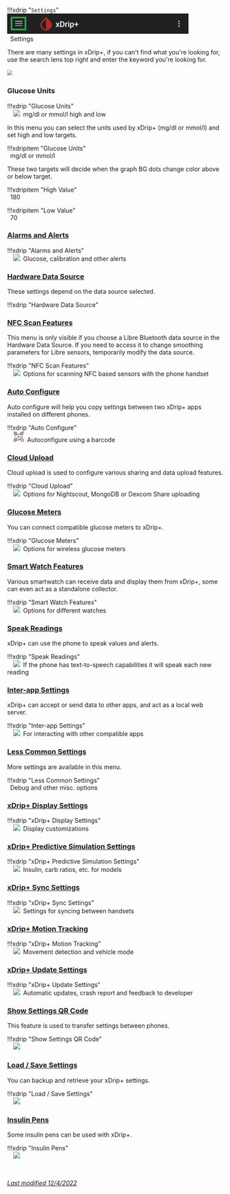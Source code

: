 !!!xdrip "`Settings`"  
    <img src="../../images/hamburger_menu.png" style="zoom:75%;" />  
    &ensp;Settings

There are many settings in xDrip+, if you can't find what you're looking for, use the search lens top right and enter the keyword you're looking for.

<img src="../images/M-S-Search.png" style="zoom:75%;" />

</br>

### Glucose Units

!!!xdrip "Glucose Units"  
    &emsp;<img src="https://raw.githubusercontent.com/NightscoutFoundation/xDrip/master/app/src/main/res/drawable-xhdpi/ic_ruler_grey600_48dp.png" style="width:5%;" />&ensp;mg/dl or mmol/l high and low

In this menu you can select the units used by xDrip+ (mg/dl or mmol/l) and set high and low targets.  

!!!xdripitem "Glucose Units"  
    &ensp;mg/dl or mmol/l

These two targets will decide when the graph BG dots change color above or below target.

!!!xdripitem "High Value"  
    &ensp;180

!!!xdripitem "Low Value"  
    &ensp;70

### [Alarms and Alerts](../alarms)

!!!xdrip "Alarms and Alerts"  
    &emsp;<img src="https://raw.githubusercontent.com/NightscoutFoundation/xDrip/master/app/src/main/res/drawable-xhdpi/ic_add_alert_grey600_48dp.png" style="width:5%;" />&ensp;Glucose, calibration and other alerts

### [Hardware Data Source](../../install/datasource)

These settings depend on the data source selected.

!!!xdrip "Hardware Data Source"

### [NFC Scan Features](../NFC)

This menu is only visible if you choose a Libre Bluetooth data source in the Hardware Data Source. If you need to access it to change smoothing parameters for Libre sensors, temporarily modify the data source.

!!!xdrip "NFC Scan Features"  
    &emsp;<img src="https://raw.githubusercontent.com/NightscoutFoundation/xDrip/master/app/src/main/res/drawable-xhdpi/ic_nfc_grey600_48dp.png" style="width:5%;" />&ensp;Options for scanning NFC based sensors with the phone handset  

### [Auto Configure](../copysettings/#auto-configure)

Auto configure will help you copy settings between two xDrip+ apps installed on different phones.

!!!xdrip "Auto Configure"  
    &emsp;<img src="https://raw.githubusercontent.com/NightscoutFoundation/xDrip/master/app/src/main/res/drawable-xhdpi/ic_qrscan.png" style="width:5%;" />&ensp;Autoconfigure using a barcode

### [Cloud Upload](../cloud)

Cloud upload is used to configure various sharing and data upload features.

!!!xdrip "Cloud Upload"  
    &emsp;<img src="https://raw.githubusercontent.com/NightscoutFoundation/xDrip/master/app/src/main/res/drawable-xhdpi/ic_cloud_upload_grey600_48dp.png" style="width:5%;" />&ensp;Options for Nightscout, MongoDB or Dexcom Share uploading

### [Glucose Meters](../glucometer)

You can connect compatible glucose meters to xDrip+.

!!!xdrip "Glucose Meters"  
    &emsp;<img src="https://raw.githubusercontent.com/NightscoutFoundation/xDrip/master/app/src/main/res/drawable-xhdpi/ic_touch_app_grey600_48dp.png" style="width:5%;" />&ensp;Options for wireless glucose meters

### [Smart Watch Features](../../smartwatch/smartwatch)

Various smartwatch can receive data and display them from xDrip+, some can even act as a standalone collector.

!!!xdrip "Smart Watch Features"  
    &emsp;<img src="https://raw.githubusercontent.com/NightscoutFoundation/xDrip/master/app/src/main/res/drawable-xhdpi/ic_watch_grey600_48dp.png" style="width:5%;" />&ensp;Options for different watches

### [Speak Readings](../speak)

xDrip+ can use the phone to speak values and alerts.

!!!xdrip "Speak Readings"  
    &emsp;<img src="https://raw.githubusercontent.com/NightscoutFoundation/xDrip/master/app/src/main/res/drawable-xhdpi/ic_speak_reading_grey600_48dp.png" style="width:5%;" />&ensp;If the phone has text-to-speech capabilities it will speak each new reading

### [Inter-app Settings](../interapp)

xDrip+ can accept or send data to other apps, and act as a local web server.

!!!xdrip "Inter-app Settings"  
    &emsp;<img src="https://raw.githubusercontent.com/NightscoutFoundation/xDrip/master/app/src/main/res/drawable-xhdpi/ic_open_in_app_grey600_48dp.png" style="width:5%;" />&ensp;For interacting with other compatible apps

### [Less Common Settings](../lesscommon)

More settings are available in this menu.

!!!xdrip "Less Common Settings"  
    &ensp;Debug and other misc. options

### [xDrip+ Display Settings](../display)

!!!xdrip "xDrip+ Display Settings"  
    &emsp;<img src="https://raw.githubusercontent.com/NightscoutFoundation/xDrip/master/app/src/main/res/drawable-xhdpi/ic_chart_areaspline_grey600_48dp.png" style="width:5%;" />&ensp;Display customizations

### [xDrip+ Predictive Simulation Settings](../predictions)

!!!xdrip "xDrip+ Predictive Simulation Settings"  
    &emsp;<img src="../images/CrystalBall.png" style="width:5%;" />&ensp;Insulin, carb ratios, etc. for models

### [xDrip+ Sync Settings](../sync)

!!!xdrip "xDrip+ Sync Settings"  
    &emsp;<img src="https://raw.githubusercontent.com/NightscoutFoundation/xDrip/master/app/src/main/res/drawable-xhdpi/ic_google_circles_communities_grey600_48dp.png" style="width:5%;" />&ensp;Settings for syncing between handsets

### [xDrip+ Motion Tracking](../motion)

!!!xdrip "xDrip+ Motion Tracking"  
    &emsp;<img src="https://raw.githubusercontent.com/NightscoutFoundation/xDrip/master/app/src/main/res/drawable-xhdpi/ic_car_connected_grey600_48dp.png" style="width:5%;" />&ensp;Movement detection and vehicle mode

### [xDrip+ Update Settings](../update)

!!!xdrip "xDrip+ Update Settings"  
    &emsp;<img src="https://raw.githubusercontent.com/NightscoutFoundation/xDrip/master/app/src/main/res/drawable-xhdpi/ic_briefcase_download_grey600_48dp.png" style="width:5%;" />&ensp;Automatic updates, crash report and feedback to developer

### [Show Settings QR Code](../copysettings/#show-settings-qr-code)

This feature is used to transfer settings between phones.

!!!xdrip "Show Settings QR Code"  
    &emsp;<img src="https://raw.githubusercontent.com/NightscoutFoundation/xDrip/master/app/src/main/res/drawable-xhdpi/ic_qrcode_grey600_48dp.png" style="width:5%;" />

### [Load / Save Settings](../loadsavesettings)

You can backup and retrieve your xDrip+ settings.

!!!xdrip "Load / Save Settings"  
    &emsp;<img src="https://raw.githubusercontent.com/NightscoutFoundation/xDrip/master/app/src/main/res/drawable-xhdpi/ic_content_save_grey600_48dp.png" style="width:5%;" />

### [Insulin Pens](../pens)

Some insulin pens can be used with xDrip+.

!!!xdrip "Insulin Pens"  
    &emsp;<img src="https://raw.githubusercontent.com/NightscoutFoundation/xDrip/master/app/src/main/res/drawable-xhdpi/ic_mode_edit_grey_600_48dp.png" style="width:5%;" />

</br>

[*Last modified 12/4/2022*](https://github.com/NightscoutFoundation/xDrip/releases/tag/2022.04.11)
